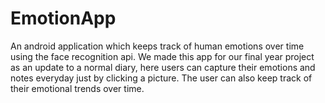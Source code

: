 # EmotionApp
An android application which keeps track of human emotions over time using the face recognition api. We made this app for our final year project as an update to a normal diary, here users can capture their emotions and notes everyday just by clicking a picture. The user can also keep track of their emotional trends over time.
